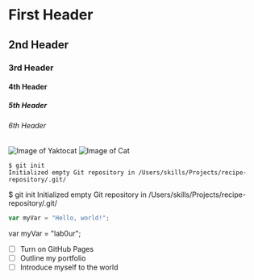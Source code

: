 # First Header
## 2nd Header
### 3rd Header
#### 4th Header
##### 5th Header
###### 6th Header
![Image of Yaktocat](https://octodex.github.com/images/yaktocat.png)
![Image of Cat](https://pixnio.com/free-images/2017/09/26/2017-09-26-07-22-55.jpg)
```
$ git init
Initialized empty Git repository in /Users/skills/Projects/recipe-repository/.git/
```
$ git init
Initialized empty Git repository in /Users/skills/Projects/recipe-repository/.git/


``` javascript
var myVar = "Hello, world!";
```
var myVar = "lab0ur";

- [ ] Turn on GitHub Pages
- [ ] Outline my portfolio
- [ ] Introduce myself to the world
